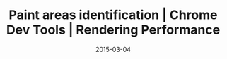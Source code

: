 ---
layout: resource
title:  "Paint areas identification | Chrome Dev Tools | Rendering Performance"
date:   2015-03-04
categories: Rendering-Performance Tools Chrome-Dev-Tools
body-class: no-sidebar
---